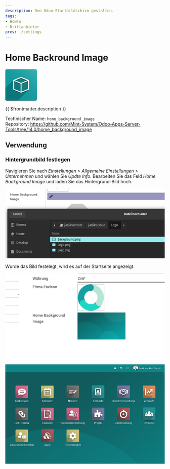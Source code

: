```yaml
---
description: Den Odoo-Startbildschirm gestalten.
tags:
- HowTo
- Drittanbieter
prev: ./settings
---
```

# Home Backround Image
![icon_oms_box](assets/icon_oms_box.png)

{{ $frontmatter.description }}

Technischer Name: `home_background_image`\
Repository: <https://github.com/Mint-System/Odoo-Apps-Server-Tools/tree/14.0/home_background_image>

## Verwendung

### Hintergrundbild festlegen

Navigieren Sie nach *Einstellungen > Allgemeine Einstellungen > Unternehmen* und wählen Sie *Updte Info*. Bearbeiten Sie das Feld *Home Background Image* und laden Sie das Hintergrund-Bild hoch.

![](assets/Home%20Backround%20Image%20Upload.png)

Wurde das Bild festelegt, wird es auf der Startseite angezeigt.

![](assets/Home%20Backround%20Image%20Set.png)

![](assets/Home%20Backround%20Image%20Beispiel.png)